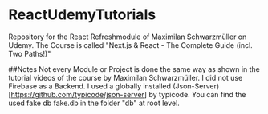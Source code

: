 # ReactUdemyTutorials
Repository for the React Refreshmodule of Maximilan Schwarzmüller on Udemy. The Course is called "Next.js &amp; React - The Complete Guide (incl. Two Paths!)"

##Notes
Not every Module or Project is done the same way as shown in the tutorial videos of the course by Maximilan Schwarzmüller. I did not use Firebase as a Backend. I used a globally installed (Json-Server)[https://github.com/typicode/json-server] by typicode. You can find the used fake db fake.db in the folder "db" at root level.
